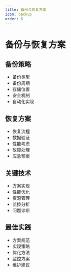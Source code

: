 ```yaml
---
title: 备份与恢复方案
icon: backup
order: 6
---
```


# 备份与恢复方案

## 备份策略
- 备份类型
- 备份周期
- 存储位置
- 安全机制
- 自动化实现

## 恢复方案
- 恢复流程
- 数据验证
- 性能考虑
- 故障处理
- 应急预案

## 关键技术
- 方案实现
- 性能优化
- 资源管理
- 监控分析
- 问题诊断

## 最佳实践
- 方案规范
- 实现策略
- 优化方法
- 监控方案
- 维护建议
